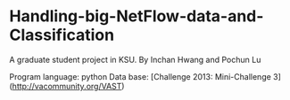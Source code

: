# Handling-big-NetFlow-data-and-Classification

A graduate student project in KSU.
By Inchan Hwang and Pochun Lu

Program language: python
Data base: [Challenge 2013: Mini-Challenge 3] (http://vacommunity.org/VAST)
